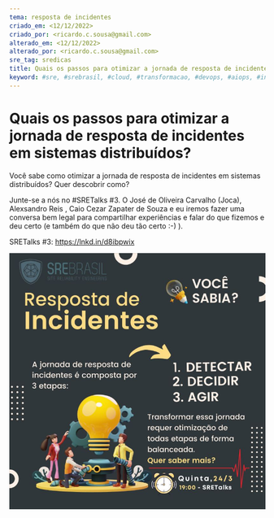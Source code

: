 ```yaml
---
tema: resposta de incidentes
criado_em: <12/12/2022>
criado_por: <ricardo.c.sousa@gmail.com>
alterado_em: <12/12/2022>
alterado_por: <ricardo.c.sousa@gmail.com>
sre_tag: sredicas
title: Quais os passos para otimizar a jornada de resposta de incidentes em sistemas distribuídos?
keyword: #sre, #srebrasil, #cloud, #transformacao, #devops, #aiops, #incidentresponse
---
```

# Quais os passos para otimizar a jornada de resposta de incidentes em sistemas distribuídos? 

Você sabe como otimizar a jornada de resposta de incidentes em sistemas distribuídos? Quer descobrir como?

Junte-se a nós no #SRETalks #3. O José de Oliveira Carvalho (Joca), Alexsandro Reis , Caio Cezar Zapater de Souza e eu iremos fazer uma conversa bem legal para compartilhar experiências e falar do que fizemos e deu certo (e também do que não deu tão certo :-) ).

SRETalks #3: https://lnkd.in/d8ibpwix

![Resposta_de_Incidentes](imagens/week1_resposta_de_incidentes.jpeg)